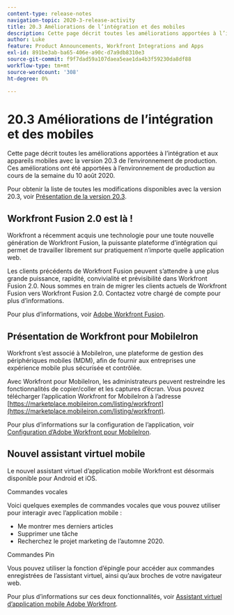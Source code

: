 ```yaml
---
content-type: release-notes
navigation-topic: 2020-3-release-activity
title: 20.3 Améliorations de l’intégration et des mobiles
description: Cette page décrit toutes les améliorations apportées à l’intégration et aux appareils mobiles avec la version 20.3 de l’environnement de production. Ces améliorations ont été apportées à l’environnement de production au cours de la semaine du 10 août 2020.
author: Luke
feature: Product Announcements, Workfront Integrations and Apps
exl-id: 891be3ab-ba65-406e-a90c-d7a9db8310e3
source-git-commit: f9f7dad59a107daea5eae1da4b3f59230da8df88
workflow-type: tm+mt
source-wordcount: '308'
ht-degree: 0%

---
```


# 20.3 Améliorations de l’intégration et des mobiles

Cette page décrit toutes les améliorations apportées à l’intégration et aux appareils mobiles avec la version 20.3 de l’environnement de production. Ces améliorations ont été apportées à l’environnement de production au cours de la semaine du 10 août 2020.

Pour obtenir la liste de toutes les modifications disponibles avec la version 20.3, voir [Présentation de la version 20.3](../../../product-announcements/product-releases/20.3-release-activity/20.3-release-overview.md).

## Workfront Fusion 2.0 est là !

Workfront a récemment acquis une technologie pour une toute nouvelle génération de Workfront Fusion, la puissante plateforme d’intégration qui permet de travailler librement sur pratiquement n’importe quelle application web.

Les clients précédents de Workfront Fusion peuvent s’attendre à une plus grande puissance, rapidité, convivialité et prévisibilité dans Workfront Fusion 2.0. Nous sommes en train de migrer les clients actuels de Workfront Fusion vers Workfront Fusion 2.0. Contactez votre chargé de compte pour plus d’informations.

Pour plus d’informations, voir [Adobe Workfront Fusion](../../../workfront-fusion/workfront-fusion-2.md).

## Présentation de Workfront pour MobileIron

Workfront s’est associé à MobileIron, une plateforme de gestion des périphériques mobiles (MDM), afin de fournir aux entreprises une expérience mobile plus sécurisée et contrôlée.

Avec Workfront pour MobileIron, les administrateurs peuvent restreindre les fonctionnalités de copier/coller et les captures d’écran. Vous pouvez télécharger l’application Workfront for MobileIron à l’adresse [https://marketplace.mobileiron.com/listing/workfront](https://marketplace.mobileiron.com/listing/workfront).

Pour plus d’informations sur la configuration de l’application, voir [Configuration d’Adobe Workfront pour MobileIron](../../../workfront-basics/mobile-apps/using-the-workfront-mobile-app/wf-mobileiron-configs.md).

## Nouvel assistant virtuel mobile

Le nouvel assistant virtuel d’application mobile Workfront est désormais disponible pour Android et iOS.

Commandes vocales

Voici quelques exemples de commandes vocales que vous pouvez utiliser pour interagir avec l’application mobile :

* Me montrer mes derniers articles
* Supprimer une tâche
* Recherchez le projet marketing de l’automne 2020.

Commandes Pin

Vous pouvez utiliser la fonction d’épingle pour accéder aux commandes enregistrées de l’assistant virtuel, ainsi qu’aux broches de votre navigateur web.

Pour plus d’informations sur ces deux fonctionnalités, voir [Assistant virtuel d’application mobile Adobe Workfront](../../../workfront-basics/mobile-apps/using-the-workfront-mobile-app/wf-mobile-virtual-assistant.md).

